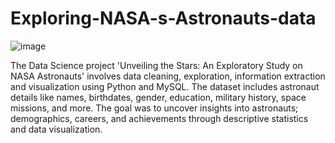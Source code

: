 # Exploring-NASA-s-Astronauts-data
![image](https://github.com/Banuvathyrr/Exploring-NASA-s-Astronauts-data/assets/145739539/4078fe5f-725b-442d-bea1-da28472ce232)


The Data Science project 'Unveiling the Stars: An Exploratory Study on NASA Astronauts' involves data cleaning, exploration, information extraction and visualization using Python and MySQL. 
The dataset includes astronaut details like names, birthdates, gender, education, military history, space missions, and more. The goal was to uncover insights
into astronauts; demographics, careers, and achievements through descriptive statistics and data visualization.
